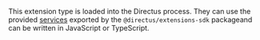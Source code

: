 This extension type is loaded into the Directus process. They can use the provided [services](/extensions/api-extensions/services) exported by the `@directus/extensions-sdk` packageand can be written in JavaScript or TypeScript.